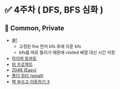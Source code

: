 # ✅ 4주차 ( DFS, BFS 심화 )

## 📝 Common, Private

- [불!](https://www.acmicpc.net/problem/4179)
  - 고정된 fire 먼저 bfs 후에 지훈 bfs
  - bfs를 따로 돌리기 때문에 visited 배열 대신 시간 저장
- [하이퍼 토마토](https://www.acmicpc.net/problem/17114)
- [텀 프로젝트](https://www.acmicpc.net/problem/9466)
- [2048 (Easy)](https://www.acmicpc.net/problem/12100)
- [폴더 정리 (small)](https://www.acmicpc.net/problem/22860)
- [벽 부수고 이동하기 3](https://www.acmicpc.net/problem/16933)
